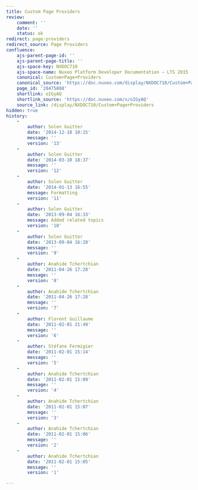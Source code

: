 ```yaml
---
title: Custom Page Providers
review:
    comment: ''
    date: ''
    status: ok
redirect: page-providers
redirect_source: Page Providers
confluence:
    ajs-parent-page-id: ''
    ajs-parent-page-title: ''
    ajs-space-key: NXDOC710
    ajs-space-name: Nuxeo Platform Developer Documentation — LTS 2015
    canonical: Custom+Page+Providers
    canonical_source: 'https://doc.nuxeo.com/display/NXDOC710/Custom+Page+Providers'
    page_id: '28475808'
    shortlink: oIGyAQ
    shortlink_source: 'https://doc.nuxeo.com/x/oIGyAQ'
    source_link: /display/NXDOC710/Custom+Page+Providers
hidden: true
history:
    -
        author: Solen Guitter
        date: '2014-12-18 10:15'
        message: ''
        version: '13'
    -
        author: Solen Guitter
        date: '2014-03-10 18:37'
        message: ''
        version: '12'
    -
        author: Solen Guitter
        date: '2014-01-13 16:55'
        message: Formatting
        version: '11'
    -
        author: Solen Guitter
        date: '2013-09-04 16:33'
        message: Added related topics
        version: '10'
    -
        author: Solen Guitter
        date: '2013-09-04 16:28'
        message: ''
        version: '9'
    -
        author: Anahide Tchertchian
        date: '2011-04-26 17:28'
        message: ''
        version: '8'
    -
        author: Anahide Tchertchian
        date: '2011-04-26 17:28'
        message: ''
        version: '7'
    -
        author: Florent Guillaume
        date: '2011-02-01 21:49'
        message: ''
        version: '6'
    -
        author: Stéfane Fermigier
        date: '2011-02-01 15:14'
        message: ''
        version: '5'
    -
        author: Anahide Tchertchian
        date: '2011-02-01 15:09'
        message: ''
        version: '4'
    -
        author: Anahide Tchertchian
        date: '2011-02-01 15:07'
        message: ''
        version: '3'
    -
        author: Anahide Tchertchian
        date: '2011-02-01 15:06'
        message: ''
        version: '2'
    -
        author: Anahide Tchertchian
        date: '2011-02-01 15:05'
        message: ''
        version: '1'

---
```


